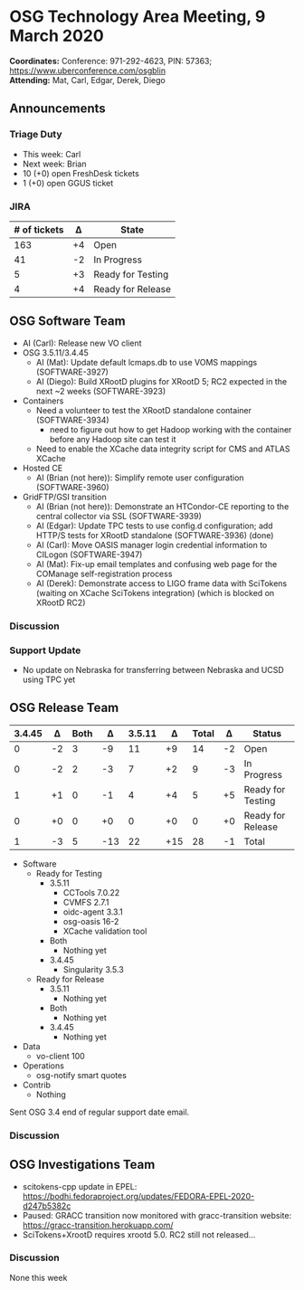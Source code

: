 # OSG Technology Area Meeting,  9 March 2020

**Coordinates:** Conference: 971-292-4623, PIN: 57363; <https://www.uberconference.com/osgblin>  
**Attending:** Mat, Carl, Edgar, Derek, Diego


## Announcements


### Triage Duty

-   This week: Carl
-   Next week: Brian
-   10 (+0) open FreshDesk tickets
-   1 (+0) open GGUS ticket


### JIRA

| # of tickets | &Delta; | State             |
|------------- |-------- |----------------- |
| 163          | +4      | Open              |
| 41           | -2      | In Progress       |
| 5            | +3      | Ready for Testing |
| 4            | +4      | Ready for Release |


## OSG Software Team

-   AI (Carl): Release new VO client
-   OSG 3.5.11/3.4.45
    -   AI (Mat): Update default lcmaps.db to use VOMS mappings (SOFTWARE-3927)
    -   AI (Diego): Build XRootD plugins for XRootD 5; RC2 expected in the next ~2 weeks (SOFTWARE-3923)
-   Containers
    -   Need a volunteer to test the XRootD standalone container (SOFTWARE-3934)
        - need to figure out how to get Hadoop working with the container before any Hadoop site can test it
    -   Need to enable the XCache data integrity script for CMS and ATLAS XCache
-   Hosted CE
    -   AI (Brian (not here)): Simplify remote user configuration (SOFTWARE-3960)
-   GridFTP/GSI transition
    -   AI (Brian (not here)): Demonstrate an HTCondor-CE reporting to the central collector via SSL (SOFTWARE-3939)
    -   AI (Edgar): Update TPC tests to use config.d configuration; add HTTP/S tests for XRootD standalone (SOFTWARE-3936)  (done)
    -   AI (Carl): Move OASIS manager login credential information to CILogon (SOFTWARE-3947)
    -   AI (Mat): Fix-up email templates and confusing web page for the COManage self-registration process
    -   AI (Derek): Demonstrate access to LIGO frame data with SciTokens (waiting on XCache SciTokens integration) (which is blocked on XRootD RC2)


### Discussion



### Support Update

- No update on Nebraska for transferring between Nebraska and UCSD using TPC yet



## OSG Release Team

| 3.4.45 | &Delta; | Both | &Delta; | 3.5.11 | &Delta; | Total | &Delta; | Status            |
| ------ | ------- | ---- | ------- | ------ | ------- | ----- | ------- | ----------------- |
| 0      | -2      | 3    | -9      | 11     | +9      | 14    | -2      | Open              |
| 0      | -2      | 2    | -3      | 7      | +2      | 9     | -3      | In Progress       |
| 1      | +1      | 0    | -1      | 4      | +4      | 5     | +5      | Ready for Testing |
| 0      | +0      | 0    | +0      | 0      | +0      | 0     | +0      | Ready for Release |
| 1      | -3      | 5    | -13     | 22     | +15     | 28    | -1      | Total             |

-   Software  
    -   Ready for Testing  
        -   3.5.11  
            -   CCTools 7.0.22
            -   CVMFS 2.7.1
            -   oidc-agent 3.3.1
            -   osg-oasis 16-2
            -   XCache validation tool
        -   Both  
            -   Nothing yet
        -   3.4.45  
            -   Singularity 3.5.3
    -   Ready for Release  
        -   3.5.11  
            -   Nothing yet
        -   Both  
            -   Nothing yet
        -   3.4.45  
            -   Nothing yet
-   Data  
    -   vo-client 100
-   Operations  
    -   osg-notify smart quotes
-   Contrib  
    -   Nothing

Sent OSG 3.4 end of regular support date email.

### Discussion


## OSG Investigations Team

-   scitokens-cpp update in EPEL:
    <https://bodhi.fedoraproject.org/updates/FEDORA-EPEL-2020-d247b5382c>
-   Paused: GRACC transition now monitored with gracc-transition website: https://gracc-transition.herokuapp.com/
-   SciTokens+XrootD requires xrootd 5.0.  RC2 still not released...


### Discussion

None this week
